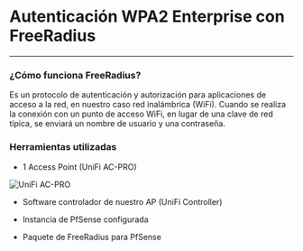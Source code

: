 # Autenticación WPA2 Enterprise con FreeRadius

---

### ¿Cómo funciona FreeRadius?

Es un protocolo de autenticación y autorización para aplicaciones de acceso a la red, en nuestro caso red inalámbrica (WiFi). Cuando se realiza la conexión con un punto de acceso WiFi, en lugar de una clave de red típica, se enviará un nombre de usuario y una contraseña. 

### Herramientas utilizadas

* 1 Access Point (UniFi AC-PRO)

![UniFi AC-PRO](https://gfx.senetic.com/i/gallery/29721142_9440.jpg "UniFi AC-PRO")


* Software controlador de nuestro AP (UniFi Controller)

* Instancia de PfSense configurada

* Paquete de FreeRadius para PfSense

